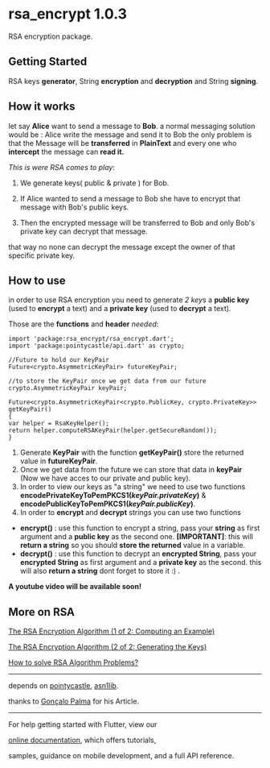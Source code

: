 
  

# rsa_encrypt 1.0.3

  

  

RSA encryption package.

  

  

## Getting Started

  

RSA keys **generator**, String **encryption** and **decryption** and String **signing**.

  

## How it works

  

let say **Alice** want to send a message to **Bob**. a normal messaging solution would be : Alice write the message and send it to Bob the only problem is that the Message will be **transferred** in **PlainText** and every one who **intercept** the message can **read it.**

  

*This is were RSA comes to play*:

  

1. We generate keys( public & private ) for Bob.

2. If Alice wanted to send a message to Bob she have to encrypt that message with Bob's public keys.

3. Then the encrypted message will be transferred to Bob and only Bob's private key can decrypt that message.

  

that way no none can decrypt the message except the owner of that specific private key.

  

## How to use

  

in order to use RSA encryption you need to generate *2 key*s a **public key** (used to **encrypt** a text) and a **private key** (used to **decrypt** a text).

  Those are the **functions** and **header** *needed*: 
  

    import 'package:rsa_encrypt/rsa_encrypt.dart';
    import 'package:pointycastle/api.dart' as crypto;
    
    //Future to hold our KeyPair
	Future<crypto.AsymmetricKeyPair> futureKeyPair;
	
	//to store the KeyPair once we get data from our future
	crypto.AsymmetricKeyPair keyPair;
	
    Future<crypto.AsymmetricKeyPair<crypto.PublicKey, crypto.PrivateKey>> getKeyPair()
    {
    var helper = RsaKeyHelper();
    return helper.computeRSAKeyPair(helper.getSecureRandom());
    }

  

 1. Generate **KeyPair** with the function **getKeyPair()** store the returned value in **futureKeyPair**.
 2. Once we get data from the future we can store that data in **keyPair** (Now we have acces to our private and public key).
 3. In order to view our keys as "a string" we need to use two functions **encodePrivateKeyToPemPKCS1(*keyPair.privateKey*)** & **encodePublicKeyToPemPKCS1(*keyPair.publicKey*)**.
 4. In order to **encrypt** and **decrypt** strings you can use two functions
 * **encrypt()** : use this function to encrypt a string, pass your **string** as first argument and a **public key** as the second one. **[IMPORTANT]**: this will **return a string** so you should **store the returned** value in a variable.
 * **decrypt()** : use this function to decrypt an **encrypted String**, pass your **encrypted String** as first argument and a **private key** as the second. this will also **return a string** dont forget to store it :) .

**A youtube video will be available soon!**

  

## More on RSA

[The RSA Encryption Algorithm (1 of 2: Computing an Example)](https://www.youtube.com/watch?v=4zahvcJ9glg)

[The RSA Encryption Algorithm (2 of 2: Generating the Keys)](https://www.youtube.com/watch?v=oOcTVTpUsPQ)

[How to solve RSA Algorithm Problems?](https://www.geeksforgeeks.org/how-to-solve-rsa-algorithm-problems/)

  

-----------------

depends on [pointycastle](https://pub.dev/packages/pointycastle), [asn1lib](https://pub.dev/packages/asn1lib).

thanks to [Gonçalo Palma](https://medium.com/flutter-community/asymmetric-key-generation-in-flutter-ad2b912f3309) for his Article.

  

------------------

For help getting started with Flutter, view our

  

[online documentation](https://flutter.dev/docs), which offers tutorials,

  

samples, guidance on mobile development, and a full API reference.